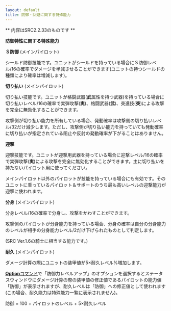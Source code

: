 ```yaml
---
layout: default
title: 防御・回避に関する特殊能力
---
```

** 内容はSRC2.2.33のものです **

**防御特性に関する特殊能力**

**Ｓ防御** (メインパイロット)

シールド防御技能です。ユニットがシールドを持っている場合にＳ防御レベル/16の確率でダメージを半減させることができます(ユニットの持つシールドの種類により確率は増減します)。

**切り払い** (メインパイロット)

切り払い技能です。ユニットが格闘武器(**武**属性を持つ武器)を持っている場合に切り払いレベル/16の確率で実弾攻撃(**実**)、格闘武器(**武**)、突進技(**突**)による攻撃を完全に無効化することができます。

攻撃側が切り払い能力を所有している場合、発動確率は攻撃側の切り払いレベル/32だけ減少します。ただし、攻撃側が切り払い能力を持っていても発動確率に切り払いが指定されている阻止や反射の発動確率が下がることはありません。

**迎撃**

迎撃技能です。ユニットが迎撃用武器を持っている場合に迎撃レベル/16の確率で実弾攻撃(**実**)による攻撃を完全に無効化することができます。主に切り払いを持たないパイロット用に使ってください。

メインパイロット以外のパイロットが技能を持っている場合にも有効です。そのユニットに乗っているパイロット＆サポートのうち最も高いレベルの迎撃能力が迎撃に使われます。

**分身** (メインパイロット)

分身レベル/16の確率で分身し、攻撃をかわすことができます。

攻撃側のパイロットが分身能力を持っている場合、分身の確率は自分の分身能力のレベルが相手の分身能力レベル/2だけ下げられたものとして判定します。

(SRC Ver.1.6の騎士に相当する能力です。)

**耐久** (メインパイロット)

ダメージ計算の際にユニットの装甲値が5×耐久レベル%増加します。

[**Option**コマンド](Optionコマンド.md)で「防御力レベルアップ」のオプションを選択するとステータスウィンドウにダメージ計算の際の装甲値の修正値であるパイロットの能力値「防御」が表示されますが、耐久レベルは「防御」への修正値として使われます(この場合、耐久能力は特殊能力一覧に表示されません)。

防御 = 100 + パイロットのレベル + 5×耐久レベル
